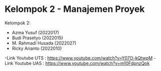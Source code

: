 # Kelompok 2 - Manajemen Proyek
Kelompok 2:
- Azma Yusuf (2022017)
- Budi Prasetyo (2022015)
- M. Rahmadi Husada (2022027)
- Ricky Arianto (2022010) 

-Link Youtube UTS : https://www.youtube.com/watch?v=Y07O-kQtwpM
-Link Youtube UAS : https://www.youtube.com/watch?v=m10FdpnzQok
